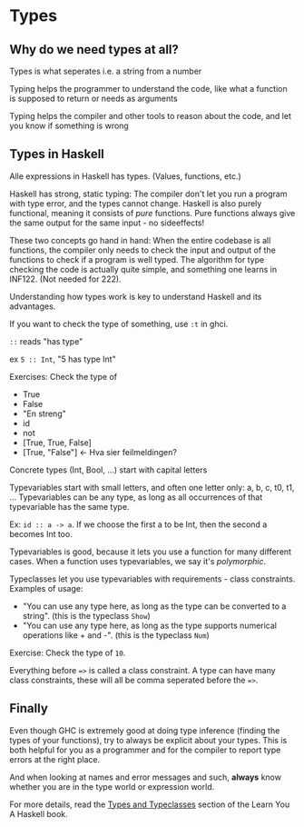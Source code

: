 # Types

## Why do we need types at all?

Types is what seperates i.e. a string from a number

Typing helps the programmer to understand the code, like what a function is supposed to return or needs as arguments

Typing helps the compiler and other tools to reason about the code, and let you know if something is wrong

## Types in Haskell

Alle expressions in Haskell has types. (Values, functions, etc.)

Haskell has strong, static typing: The compiler don't let you run a program with type error, and the types cannot change.
Haskell is also purely functional, meaning it consists of _pure_ functions. Pure functions always give the same output for the same input - no sideeffects!

These two concepts go hand in hand: When the entire codebase is all functions, the compiler only needs to check the input and output of the functions to check if a program is well typed. The algorithm for type checking the code is actually quite simple, and something one learns in INF122. (Not needed for 222).

Understanding how types work is key to understand Haskell and its advantages.

If you want to check the type of something, use `:t` in ghci.

`::` reads "has type"

ex `5 :: Int`, "5 has type Int"

Exercises: Check the type of

- True
- False
- "En streng"
- id
- not
- [True, True, False]
- [True, "False"] <- Hva sier feilmeldingen?

Concrete types (Int, Bool, ...) start with capital letters

Typevariables start with small letters, and often one letter only: a, b, c, t0, t1, ...
Typevariables can be any type, as long as all occurrences of that typevariable has the same type.

Ex: `id :: a -> a`. If we choose the first a to be Int, then the second a becomes Int too.

Typevariables is good, because it lets you use a function for many different cases.
When a function uses typevariables, we say it's _polymorphic_.

Typeclasses let you use typevariables with requirements - class constraints. Examples of usage:

- "You can use any type here, as long as the type can be converted to a string". (this is the typeclass `Show`)
- "You can use any type here, as long as the type supports numerical operations like + and -". (this is the typeclass `Num`)

Exercise: Check the type of `10`.

Everything before `=>` is called a class constraint. A type can have many class constraints, these will all be comma seperated before the `=>`.

## Finally

Even though GHC is extremely good at doing type inference (finding the types of your functions), try to always be explicit about your types. This is both helpful for you as a programmer and for the compiler to report type errors at the right place.

And when looking at names and error messages and such, **always** know whether you are in the type world or expression world.

For more details, read the [Types and Typeclasses](http://learnyouahaskell.com/types-and-typeclasses) section of the Learn You A Haskell book.

